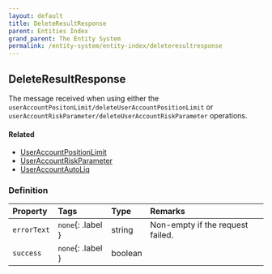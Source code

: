 ```yaml
---
layout: default
title: DeleteResultResponse
parent: Entities Index
grand_parent: The Entity System
permalink: /entity-system/entity-index/deleteresultresponse
---
```


## DeleteResultResponse
The message received when using either the `userAccountPositonLimit/deleteUserAccountPositionLimit` or `userAccountRiskParameter/deleteUserAccountRiskParameter` operations.

#### Related
- [UserAccountPositionLimit]({{site.baseurl}}/entity-system/entity-index/useraccountpositionlimit)
- [UserAccountRiskParameter]({{site.baseurl}}/entity-system/entity-index/useraccountriskparameter)
- [UserAccountAutoLiq]({{site.baseurl}}/entity-system/entity-index/useraccountautoliq)

### Definition

| Property | Tags | Type | Remarks
|:---------|:-----|:-----|:-------
| `errorText` | `none`{: .label } | string | Non-empty if the request failed.
| `success` | `none`{: .label } | boolean | 